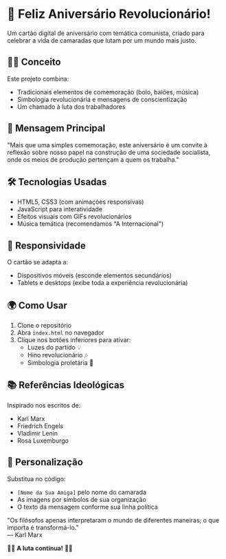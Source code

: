 # 🎉 Feliz Aniversário Revolucionário!

Um cartão digital de aniversário com temática comunista, criado para celebrar a vida de camaradas que lutam por um mundo mais justo.

## ✊🏻 Conceito

Este projeto combina:

- Tradicionais elementos de comemoração (bolo, balões, música)
- Simbologia revolucionária e mensagens de conscientização
- Um chamado à luta dos trabalhadores

## 🚩 Mensagem Principal

"Mais que uma simples comemoração, este aniversário é um convite à reflexão sobre nosso papel na construção de uma sociedade socialista, onde os meios de produção pertençam a quem os trabalha."

## 🛠 Tecnologias Usadas

- HTML5, CSS3 (com animações responsivas)
- JavaScript para interatividade
- Efeitos visuais com GIFs revolucionários
- Música temática (recomendamos "A Internacional")

## 📱 Responsividade

O cartão se adapta a:

- Dispositivos móveis (esconde elementos secundários)
- Tablets e desktops (exibe toda a experiência revolucionária)

## 🌍 Como Usar

1. Clone o repositório
2. Abra `index.html` no navegador
3. Clique nos botões inferiores para ativar:
   - Luzes do partido 💡
   - Hino revolucionário 🎶
   - Simbologia proletária 🎈

## 📚 Referências Ideológicas

Inspirado nos escritos de:

- Karl Marx
- Friedrich Engels
- Vladimir Lenin
- Rosa Luxemburgo

## 🎨 Personalização

Substitua no código:

- `[Nome da Sua Amiga]` pelo nome do camarada
- As imagens por símbolos de sua organização
- O texto da mensagem conforme sua linha política

"Os filósofos apenas interpretaram o mundo de diferentes maneiras; o que importa é transformá-lo."  
― Karl Marx

✊🏻 **A luta continua!** ✊🏻
